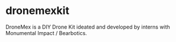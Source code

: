 # dronemexkit
DroneMex is a DIY Drone Kit ideated and developed by interns with Monumental Impact / Bearbotics.
